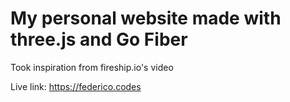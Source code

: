 # My personal website made with three.js and Go Fiber

Took inspiration from fireship.io's video

Live link: https://federico.codes
